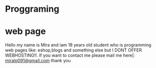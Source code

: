 # Proggraming
# web page
Hello my name is Míra and iam 18 years old student who is programming web pages like: eshop,blogs and something else but I DONT OFFER WEBHOSTING!!.
If you want to contact me please mail me here|: miralp091@gmail.com
thank you
